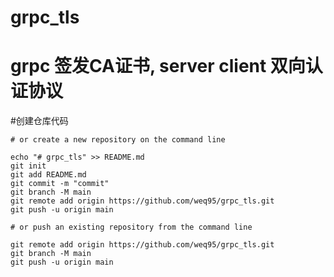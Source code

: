# grpc_tls
# grpc 签发CA证书, server client 双向认证协议


#创建仓库代码
```azure
# or create a new repository on the command line

echo "# grpc_tls" >> README.md
git init
git add README.md
git commit -m "commit"
git branch -M main
git remote add origin https://github.com/weq95/grpc_tls.git
git push -u origin main
```

```azure
# or push an existing repository from the command line

git remote add origin https://github.com/weq95/grpc_tls.git
git branch -M main
git push -u origin main
```
```
